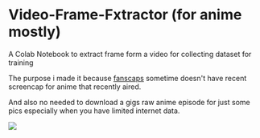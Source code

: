 # Video-Frame-Fxtractor (for anime mostly)
 A Colab Notebook to extract frame form a video for collecting dataset for training <p>
The purpose i made it because [fanscaps](https://fancaps.net/) sometime doesn't have recent screencap for anime that recently aired. <p>
And also no needed to download a gigs raw anime episode for just some pics especially when you have limited internet data. 

[![](https://img.shields.io/static/v1?message=Open%20in%20Colab&logo=googlecolab&labelColor=5c5c5c&color=0f80c1&label=%20&style=for-the-badge)](https://colab.research.google.com/github/DEX-1101/Video-Frame-Extractor/blob/main/Frame_Extractor_Colab.ipynb) 

